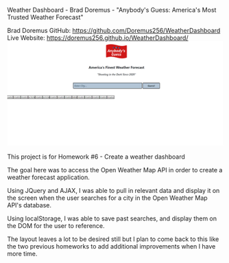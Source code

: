 Weather Dashboard - Brad Doremus - "Anybody's Guess: America's Most Trusted Weather Forecast"

Brad Doremus
GitHub: https://github.com/Doremus256/WeatherDashboard
Live Website: https://doremus256.github.io/WeatherDashboard/
![Screenshot](images/WeatherDashboardSS.png)

This project is for Homework #6 - Create a weather dashboard

The goal here was to access the Open Weather Map API in order to create a weather forecast application. 

Using JQuery and AJAX, I was able to pull in relevant data and display it on the screen when the user searches for a city in the Open Weather Map API's database. 

Using localStorage, I was able to save past searches, and display them on the DOM for the user to reference. 

The layout leaves a lot to be desired still but I plan to come back to this like the two previous homeworks to add additional improvements when I have more time. 


